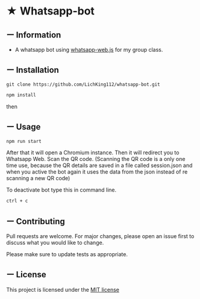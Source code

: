 # ★ Whatsapp-bot
## ー Information
* A whatsapp bot using [whatsapp-web.js](https://pedroslopez.me/whatsapp-web.js/) for my group class.

## ー Installation

```git
git clone https://github.com/LichKing112/whatsapp-bot.git
```
```bash
npm install
```

then


## ー Usage

```bash
npm run start
```

After that it will open a Chromium instance. Then it will redirect you to Whatsapp Web. Scan the QR code. (Scanning the QR code is a only one time use, because the QR details are saved in a file called session.json and when you active the bot again it uses the data from the json instead of re scanning a new QR code)

To deactivate bot type this in command line.
```bash
ctrl + c
```
## ー Contributing
Pull requests are welcome. For major changes, please open an issue first to discuss what you would like to change.

Please make sure to update tests as appropriate.

## ー License

This project is licensed under the [MIT license](https://github.com/LichKing112/whatsapp-bot/blob/master/LICENSE)
